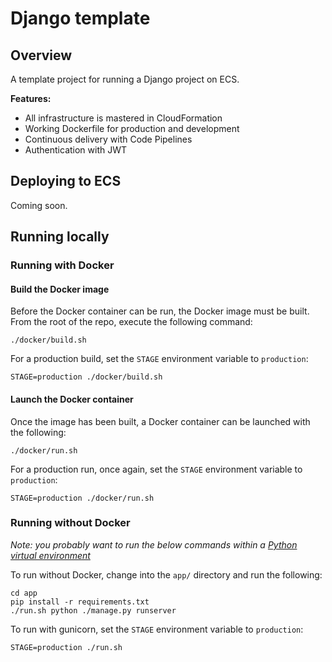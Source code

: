 # Django template

## Overview

A template project for running a Django project on ECS. 

**Features:**

* All infrastructure is mastered in CloudFormation
* Working Dockerfile for production and development
* Continuous delivery with Code Pipelines
* Authentication with JWT

## Deploying to ECS

Coming soon.

## Running locally

### Running with Docker

#### Build the Docker image

Before the Docker container can be run, the Docker image must be built. From the root of the repo, execute the following command:

```
./docker/build.sh
```

For a production build, set the `STAGE` environment variable to `production`:

```
STAGE=production ./docker/build.sh
```

#### Launch the Docker container

Once the image has been built, a Docker container can be launched with the following:

```
./docker/run.sh
```

For a production run, once again, set the `STAGE` environment variable to `production`:

```
STAGE=production ./docker/run.sh
```

### Running without Docker

*Note: you probably want to run the below commands within a [Python virtual environment](https://github.com/pyenv/pyenv)*

To run without Docker, change into the `app/` directory and run the following:

```
cd app
pip install -r requirements.txt
./run.sh python ./manage.py runserver
```


To run with gunicorn, set the `STAGE` environment variable to `production`:

```
STAGE=production ./run.sh
```
